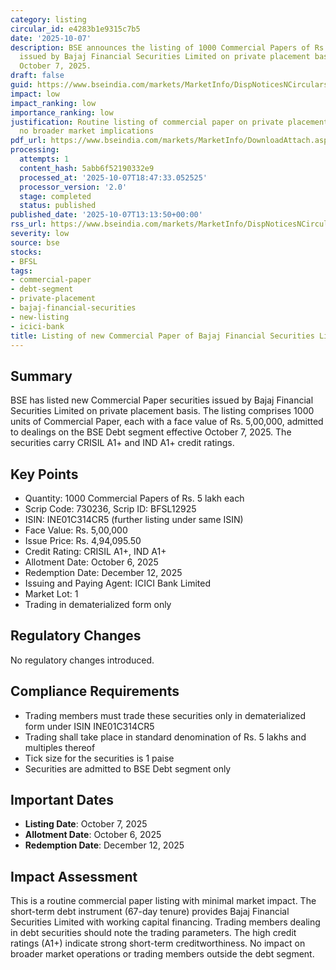 ```yaml
---
category: listing
circular_id: e4283b1e9315c7b5
date: '2025-10-07'
description: BSE announces the listing of 1000 Commercial Papers of Rs. 5 lakh each
  issued by Bajaj Financial Securities Limited on private placement basis, effective
  October 7, 2025.
draft: false
guid: https://www.bseindia.com/markets/MarketInfo/DispNoticesNCirculars.aspx?Noticeid={7001DC38-EA0D-4F45-A4DC-B5FBD5F81AEE}&noticeno=20251007-40&dt=10/07/2025&icount=40&totcount=79&flag=0
impact: low
impact_ranking: low
importance_ranking: low
justification: Routine listing of commercial paper on private placement basis with
  no broader market implications
pdf_url: https://www.bseindia.com/markets/MarketInfo/DownloadAttach.aspx?id=20251007-40&attachedId=
processing:
  attempts: 1
  content_hash: 5abb6f52190332e9
  processed_at: '2025-10-07T18:47:33.052525'
  processor_version: '2.0'
  stage: completed
  status: published
published_date: '2025-10-07T13:13:50+00:00'
rss_url: https://www.bseindia.com/markets/MarketInfo/DispNoticesNCirculars.aspx?Noticeid={7001DC38-EA0D-4F45-A4DC-B5FBD5F81AEE}&noticeno=20251007-40&dt=10/07/2025&icount=40&totcount=79&flag=0
severity: low
source: bse
stocks:
- BFSL
tags:
- commercial-paper
- debt-segment
- private-placement
- bajaj-financial-securities
- new-listing
- icici-bank
title: Listing of new Commercial Paper of Bajaj Financial Securities Limited
---
```


## Summary

BSE has listed new Commercial Paper securities issued by Bajaj Financial Securities Limited on private placement basis. The listing comprises 1000 units of Commercial Paper, each with a face value of Rs. 5,00,000, admitted to dealings on the BSE Debt segment effective October 7, 2025. The securities carry CRISIL A1+ and IND A1+ credit ratings.

## Key Points

- Quantity: 1000 Commercial Papers of Rs. 5 lakh each
- Scrip Code: 730236, Scrip ID: BFSL12925
- ISIN: INE01C314CR5 (further listing under same ISIN)
- Face Value: Rs. 5,00,000
- Issue Price: Rs. 4,94,095.50
- Credit Rating: CRISIL A1+, IND A1+
- Allotment Date: October 6, 2025
- Redemption Date: December 12, 2025
- Issuing and Paying Agent: ICICI Bank Limited
- Market Lot: 1
- Trading in dematerialized form only

## Regulatory Changes

No regulatory changes introduced.

## Compliance Requirements

- Trading members must trade these securities only in dematerialized form under ISIN INE01C314CR5
- Trading shall take place in standard denomination of Rs. 5 lakhs and multiples thereof
- Tick size for the securities is 1 paise
- Securities are admitted to BSE Debt segment only

## Important Dates

- **Listing Date**: October 7, 2025
- **Allotment Date**: October 6, 2025
- **Redemption Date**: December 12, 2025

## Impact Assessment

This is a routine commercial paper listing with minimal market impact. The short-term debt instrument (67-day tenure) provides Bajaj Financial Securities Limited with working capital financing. Trading members dealing in debt securities should note the trading parameters. The high credit ratings (A1+) indicate strong short-term creditworthiness. No impact on broader market operations or trading members outside the debt segment.
